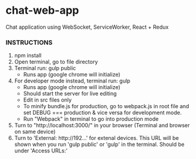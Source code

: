 # chat-web-app
Chat application using WebSocket, ServiceWorker, React + Redux

### INSTRUCTIONS

1. npm install
2. Open terminal, go to file directory
3. Terminal run: gulp public
	* Runs app (google chrome will initialize) 
4. For developer mode instead, terminal run: gulp 
	* Runs app (google chrome will initialize) 
	* Should start the server for live editing
	* Edit in src files only
	* To minify bundle.js for production, go to webpack.js in root file and set DEBUG === production & vice versa for development mode.
	* Run "Webpack" in terminal to go into production mode
5. Turn to "http://localhost:3000/" in your browser (Terminal and browser on same device)
6. Turn to 'External: http://192...' for extenal devices. This URL will be shown when you run 'gulp public' or 'gulp' in the terminal. Should be under 'Access URLs:'